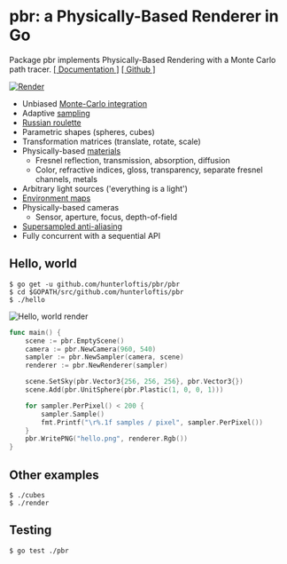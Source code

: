 # pbr: a Physically-Based Renderer in Go

Package pbr implements Physically-Based Rendering with a Monte Carlo path tracer.
[[ Documentation ]](https://godoc.org/github.com/hunterloftis/pbr/pbr)
[[ Github ]](https://github.com/hunterloftis/pbr)

[![Render](https://user-images.githubusercontent.com/364501/27998485-ff50ece2-64dd-11e7-861b-a8fb336d6e50.png)](https://user-images.githubusercontent.com/364501/27998485-ff50ece2-64dd-11e7-861b-a8fb336d6e50.png)

- Unbiased [Monte-Carlo integration](https://en.wikipedia.org/wiki/Monte_Carlo_integration)
- Adaptive [sampling](https://renderman.pixar.com/resources/RenderMan_20/risSampling.html)
- [Russian roulette](https://computergraphics.stackexchange.com/questions/2316/is-russian-roulette-really-the-answer)
- Parametric shapes (spheres, cubes)
- Transformation matrices (translate, rotate, scale)
- Physically-based [materials](https://www.marmoset.co/posts/basic-theory-of-physically-based-rendering/)
  - Fresnel reflection, transmission, absorption, diffusion
  - Color, refractive indices, gloss, transparency, separate fresnel channels, metals
- Arbitrary light sources ('everything is a light')
- [Environment maps](http://gl.ict.usc.edu/Data/HighResProbes/)
- Physically-based cameras
  - Sensor, aperture, focus, depth-of-field
- [Supersampled anti-aliasing](https://en.wikipedia.org/wiki/Supersampling)
- Fully concurrent with a sequential API

## Hello, world

```
$ go get -u github.com/hunterloftis/pbr/pbr
$ cd $GOPATH/src/github.com/hunterloftis/pbr
$ ./hello
```

![Hello, world render](https://user-images.githubusercontent.com/364501/28223346-111a1944-6899-11e7-946b-8ea5c90c3888.png)

```go
func main() {
	scene := pbr.EmptyScene()
	camera := pbr.NewCamera(960, 540)
	sampler := pbr.NewSampler(camera, scene)
	renderer := pbr.NewRenderer(sampler)

	scene.SetSky(pbr.Vector3{256, 256, 256}, pbr.Vector3{})
	scene.Add(pbr.UnitSphere(pbr.Plastic(1, 0, 0, 1)))

	for sampler.PerPixel() < 200 {
		sampler.Sample()
		fmt.Printf("\r%.1f samples / pixel", sampler.PerPixel())
	}
	pbr.WritePNG("hello.png", renderer.Rgb())
}
```

## Other examples

```
$ ./cubes
$ ./render
```

## Testing

```
$ go test ./pbr
```